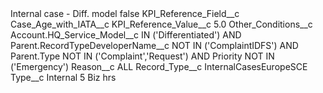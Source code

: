 <?xml version="1.0" encoding="UTF-8"?>
<CustomMetadata xmlns="http://soap.sforce.com/2006/04/metadata" xmlns:xsi="http://www.w3.org/2001/XMLSchema-instance" xmlns:xsd="http://www.w3.org/2001/XMLSchema">
    <label>Internal case - Diff. model</label>
    <protected>false</protected>
    <values>
        <field>KPI_Reference_Field__c</field>
        <value xsi:type="xsd:string">Case_Age_with_IATA__c</value>
    </values>
    <values>
        <field>KPI_Reference_Value__c</field>
        <value xsi:type="xsd:double">5.0</value>
    </values>
    <values>
        <field>Other_Conditions__c</field>
        <value xsi:type="xsd:string">Account.HQ_Service_Model__c IN (&apos;Differentiated&apos;) AND Parent.RecordTypeDeveloperName__c NOT IN (&apos;ComplaintIDFS&apos;) AND Parent.Type NOT IN (&apos;Complaint&apos;,&apos;Request&apos;) AND Priority NOT IN (&apos;Emergency&apos;)</value>
    </values>
    <values>
        <field>Reason__c</field>
        <value xsi:type="xsd:string">ALL</value>
    </values>
    <values>
        <field>Record_Type__c</field>
        <value xsi:type="xsd:string">InternalCasesEuropeSCE</value>
    </values>
    <values>
        <field>Type__c</field>
        <value xsi:type="xsd:string">Internal 5 Biz hrs</value>
    </values>
</CustomMetadata>
